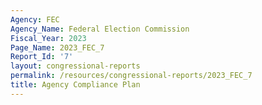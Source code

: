 ```yaml
---
Agency: FEC
Agency_Name: Federal Election Commission
Fiscal_Year: 2023
Page_Name: 2023_FEC_7
Report_Id: '7'
layout: congressional-reports
permalink: /resources/congressional-reports/2023_FEC_7
title: Agency Compliance Plan
---
```

